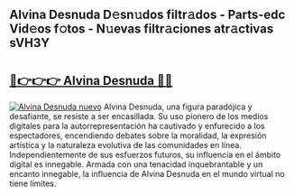 ## Alvina Desnuda D𝚎sn𝚞dos filtr𝚊dos - Parts-edc Vid𝚎os f𝚘tos - N𝚞evas filtr𝚊ciones atr𝚊ctivas sVH3Y

# <h2><a href="http://mb5gkt.tromn.icu/?c=Alvina+Desnuda">🔗👉👉👉 Alvina Desnuda 🔗🔗</a></h2>

[![Alvina Desnuda nuevo](https://i.imgur.com/pEAQMta.gif)](http://mb5gkt.tromn.icu/?c=Alvina+Desnuda)
Alvina Desnuda, una figura paradójica y desafiante, se resiste a ser encasillada. Su uso pionero de los medios digitales para la autorrepresentación ha cautivado y enfurecido a los espectadores, encendiendo debates sobre la moralidad, la expresión artística y la naturaleza evolutiva de las comunidades en línea. Independientemente de sus esfuerzos futuros, su influencia en el ámbito digital es innegable. Armada con una tenacidad inquebrantable y un encanto innegable, la influencia de Alvina Desnuda en el mundo virtual no tiene límites.
